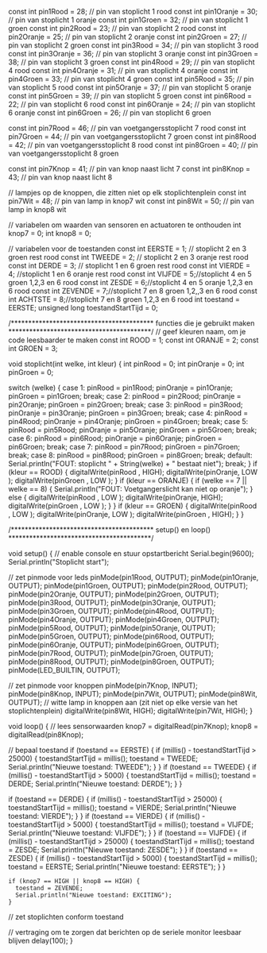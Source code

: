 const int pin1Rood   = 28; // pin van stoplicht 1 rood
const int pin1Oranje = 30; // pin van stoplicht 1 oranje
const int pin1Groen  = 32; // pin van stoplicht 1 groen
const int pin2Rood   = 23; // pin van stoplicht 2 rood
const int pin2Oranje = 25; // pin van stoplicht 2 oranje
const int pin2Groen  = 27; // pin van stoplicht 2 groen
const int pin3Rood   = 34; // pin van stoplicht 3 rood
const int pin3Oranje = 36; // pin van stoplicht 3 oranje
const int pin3Groen  = 38; // pin van stoplicht 3 groen
const int pin4Rood   = 29; // pin van stoplicht 4 rood
const int pin4Oranje = 31; // pin van stoplicht 4 oranje
const int pin4Groen  = 33; // pin van stoplicht 4 groen
const int pin5Rood   = 35; // pin van stoplicht 5 rood
const int pin5Oranje = 37; // pin van stoplicht 5 oranje
const int pin5Groen  = 39; // pin van stoplicht 5 groen
const int pin6Rood   = 22; // pin van stoplicht 6 rood
const int pin6Oranje = 24; // pin van stoplicht 6 oranje
const int pin6Groen  = 26; // pin van stoplicht 6 groen

const int pin7Rood  = 46; // pin van voetgangersstoplicht 7 rood
const int pin7Groen = 44; // pin van voetgangersstoplicht 7 groen
const int pin8Rood  = 42; // pin van voetgangersstoplicht 8 rood
const int pin8Groen = 40; // pin van voetgangersstoplicht 8 groen

const int pin7Knop  = 41; // pin van knop naast licht 7
const int pin8Knop  = 43; // pin van knop naast licht 8

// lampjes op de knoppen, die zitten niet op elk stoplichtenplein
const int pin7Wit   = 48; // pin van lamp in knop7 wit
const int pin8Wit   = 50; // pin van lamp in knop8 wit

// variabelen om waarden van sensoren en actuatoren te onthouden
int knop7 = 0;
int knop8 = 0;

// variabelen voor de toestanden
const int EERSTE = 1; // stoplicht 2 en 3 groen rest rood
const int TWEEDE = 2; // stoplicht 2 en 3 oranje rest rood
const int DERDE = 3; // stoplicht 1 en 6 groen rest rood
const int VIERDE = 4; //stoplicht 1 en 6 oranje rest rood
const int VIJFDE = 5;//stoplicht  4 en 5 groen 1,2,3 en 6 rood
const int ZESDE = 6;//stoplicht 4 en 5 oranje 1,2,3 en 6 rood
const int ZEVENDE = 7;//stoplicht 7 en 8 groen 1,2,,3 en 6 rood
const int ACHTSTE = 8;//stoplicht 7 en 8 groen 1,2,3 en 6 rood
int toestand = EERSTE;
unsigned long toestandStartTijd = 0;

/*****************************************
   functies die je gebruikt maken
 *****************************************/
// geef kleuren naam, om je code leesbaarder te maken
const int ROOD   = 1;
const int ORANJE = 2;
const int GROEN  = 3;

void stoplicht(int welke, int kleur) {
  int pinRood   = 0;
  int pinOranje = 0;
  int pinGroen  = 0;

  switch (welke) {
    case 1:
      pinRood   = pin1Rood;
      pinOranje = pin1Oranje;
      pinGroen  = pin1Groen;
      break;
    case 2:
      pinRood   = pin2Rood;
      pinOranje = pin2Oranje;
      pinGroen  = pin2Groen;
      break;
    case 3:
      pinRood   = pin3Rood;
      pinOranje = pin3Oranje;
      pinGroen  = pin3Groen;
      break;
    case 4:
      pinRood   = pin4Rood;
      pinOranje = pin4Oranje;
      pinGroen  = pin4Groen;
      break;
    case 5:
      pinRood   = pin5Rood;
      pinOranje = pin5Oranje;
      pinGroen  = pin5Groen;
      break;
    case 6:
      pinRood   = pin6Rood;
      pinOranje = pin6Oranje;
      pinGroen  = pin6Groen;
      break;
    case 7:
      pinRood   = pin7Rood;
      pinGroen  = pin7Groen;
      break;
    case 8:
      pinRood   = pin8Rood;
      pinGroen  = pin8Groen;
      break;
    default:
      Serial.println("FOUT: stoplicht " + String(welke) + " bestaat niet");
      break;
  }
  if (kleur ==  ROOD) {
    digitalWrite(pinRood  , HIGH);
    digitalWrite(pinOranje, LOW );
    digitalWrite(pinGroen , LOW );
  }
  if (kleur ==  ORANJE) {
    if (welke == 7 || welke == 8) {
      Serial.println("FOUT: Voetgangerslicht kan niet op oranje");
    } else {
      digitalWrite(pinRood  , LOW );
      digitalWrite(pinOranje, HIGH);
      digitalWrite(pinGroen , LOW );
    }
  }
  if (kleur ==  GROEN) {
    digitalWrite(pinRood  , LOW );
    digitalWrite(pinOranje, LOW );
    digitalWrite(pinGroen , HIGH);
  }
}

/*****************************************
   setup() en loop()
 *****************************************/

void setup() {
  // enable console en stuur opstartbericht
  Serial.begin(9600);
  Serial.println("Stoplicht start");

  // zet pinmode voor leds
  pinMode(pin1Rood, OUTPUT);
  pinMode(pin1Oranje, OUTPUT);
  pinMode(pin1Groen, OUTPUT);
  pinMode(pin2Rood, OUTPUT);
  pinMode(pin2Oranje, OUTPUT);
  pinMode(pin2Groen, OUTPUT);
  pinMode(pin3Rood, OUTPUT);
  pinMode(pin3Oranje, OUTPUT);
  pinMode(pin3Groen, OUTPUT);
  pinMode(pin4Rood, OUTPUT);
  pinMode(pin4Oranje, OUTPUT);
  pinMode(pin4Groen, OUTPUT);
  pinMode(pin5Rood, OUTPUT);
  pinMode(pin5Oranje, OUTPUT);
  pinMode(pin5Groen, OUTPUT);
  pinMode(pin6Rood, OUTPUT);
  pinMode(pin6Oranje, OUTPUT);
  pinMode(pin6Groen, OUTPUT);
  pinMode(pin7Rood, OUTPUT);
  pinMode(pin7Groen, OUTPUT);
  pinMode(pin8Rood, OUTPUT);
  pinMode(pin8Groen, OUTPUT);
  pinMode(LED_BUILTIN, OUTPUT);

  // zet pinmode voor knoppen
  pinMode(pin7Knop, INPUT);
  pinMode(pin8Knop, INPUT);
  pinMode(pin7Wit, OUTPUT);
  pinMode(pin8Wit, OUTPUT);
  // witte lamp in knoppen aan (zit niet op elke versie van het stoplichtenplein)
  digitalWrite(pin8Wit, HIGH);
  digitalWrite(pin7Wit, HIGH);
}

void loop() {
  // lees sensorwaarden
  knop7 = digitalRead(pin7Knop);
  knop8 = digitalRead(pin8Knop);

  // bepaal toestand
  if (toestand == EERSTE) {
    if (millis() - toestandStartTijd > 25000) {
      toestandStartTijd = millis();
      toestand = TWEEDE;
      Serial.println("Nieuwe toestand: TWEEDE");
    }
  }
  if (toestand == TWEEDE) {
    if (millis() - toestandStartTijd > 5000) {
      toestandStartTijd = millis();
      toestand = DERDE;
      Serial.println("Nieuwe toestand: DERDE");
    }
  }

if (toestand == DERDE) {
    if (millis() - toestandStartTijd > 25000) {
      toestandStartTijd = millis();
      toestand = VIERDE;
      Serial.println("Nieuwe toestand: VIERDE");
    }
  }
  if (toestand == VIERDE) {
    if (millis() - toestandStartTijd > 5000) {
      toestandStartTijd = millis();
      toestand = VIJFDE;
      Serial.println("Nieuwe toestand: VIJFDE");
    }
  }
  if (toestand == VIJFDE) {
    if (millis() - toestandStartTijd > 25000) {
      toestandStartTijd = millis();
      toestand = ZESDE;
      Serial.println("Nieuwe toestand: ZESDE");
    }
  }
  if (toestand == ZESDE) {
    if (millis() - toestandStartTijd > 5000) {
      toestandStartTijd = millis();
      toestand = EERSTE;
      Serial.println("Nieuwe toestand: EERSTE");
    }
  }

 
    if (knop7 == HIGH || knop8 == HIGH) {
      toestand = ZEVENDE;
      Serial.println("Nieuwe toestand: EXCITING");
    }
 
 

  // zet stoplichten conform toestand
 
 

  // vertraging om te zorgen dat berichten op de seriele monitor leesbaar blijven
  delay(100);
}